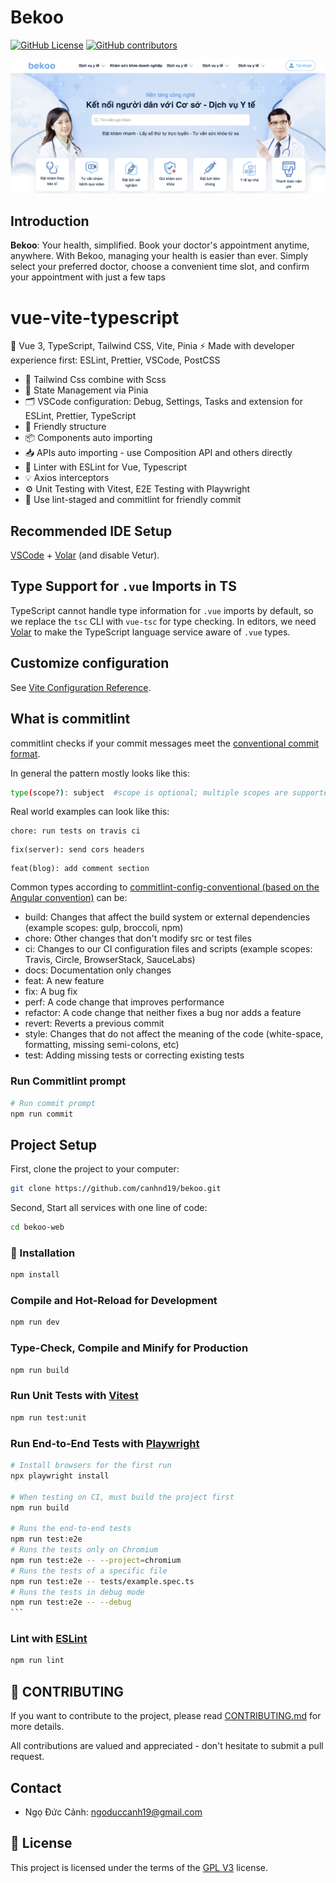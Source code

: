 
# Bekoo
[![GitHub License](https://img.shields.io/github/license/RoanDevBackend/Bekoo)](./LICENSE)
[![GitHub contributors](https://img.shields.io/github/contributors-anon/RoanDevBackend/Bekoo)](https://github.com/RoanDevBackend/Bekoo/graphs/contributors)

![Alt text](public/images/banner.png)

## Introduction
 **Bekoo**: Your health, simplified. Book your doctor's appointment anytime, anywhere. With Bekoo, managing your health is easier than ever. Simply select your preferred doctor, choose a convenient time slot, and confirm your appointment with just a few taps

# vue-vite-typescript

🚀 Vue 3, TypeScript, Tailwind CSS, Vite, Pinia ⚡️ Made with developer experience first: ESLint, Prettier, VSCode, PostCSS

- 🎁 Tailwind Css combine with Scss
- 🍍 State Management via Pinia
- 🗂 VSCode configuration: Debug, Settings, Tasks and extension for ESLint, Prettier, TypeScript
- 🚓 Friendly structure
- 📦 Components auto importing
- 📥 APIs auto importing - use Composition API and others directly
- 📏 Linter with ESLint for Vue, Typescript
- 💡 Axios interceptors
- ⚙️ Unit Testing with Vitest, E2E Testing with Playwright
- 🦔 Use lint-staged and commitlint for friendly commit

## Recommended IDE Setup

[VSCode](https://code.visualstudio.com/) + [Volar](https://marketplace.visualstudio.com/items?itemName=Vue.volar) (and disable Vetur).

## Type Support for `.vue` Imports in TS

TypeScript cannot handle type information for `.vue` imports by default, so we replace the `tsc` CLI with `vue-tsc` for type checking. In editors, we need [Volar](https://marketplace.visualstudio.com/items?itemName=Vue.volar) to make the TypeScript language service aware of `.vue` types.

## Customize configuration

See [Vite Configuration Reference](https://vitejs.dev/config/).

## What is commitlint

commitlint checks if your commit messages meet the [conventional commit format](https://conventionalcommits.org).

In general the pattern mostly looks like this:

```sh
type(scope?): subject  #scope is optional; multiple scopes are supported (current delimiter options: "/", "\" and ",")
```

Real world examples can look like this:

```text
chore: run tests on travis ci
```

```text
fix(server): send cors headers
```

```text
feat(blog): add comment section
```

Common types according to [commitlint-config-conventional (based on the Angular convention)](https://github.com/conventional-changelog/commitlint/tree/master/@commitlint/config-conventional#type-enum) can be:

- build: Changes that affect the build system or external dependencies (example scopes: gulp, broccoli, npm)
- chore: Other changes that don't modify src or test files
- ci: Changes to our CI configuration files and scripts (example scopes: Travis, Circle, BrowserStack, SauceLabs)
- docs: Documentation only changes
- feat: A new feature
- fix: A bug fix
- perf: A code change that improves performance
- refactor: A code change that neither fixes a bug nor adds a feature
- revert: Reverts a previous commit
- style: Changes that do not affect the meaning of the code (white-space, formatting, missing semi-colons, etc)
- test: Adding missing tests or correcting existing tests

### Run Commitlint prompt

```sh
# Run commit prompt
npm run commit
```

## Project Setup


First, clone the project to your computer:

```bash
git clone https://github.com/canhnd19/bekoo.git
```

Second, Start all services with one line of code:

```bash
cd bekoo-web 
```
### 🔨 Installation
```sh
npm install
```

### Compile and Hot-Reload for Development

```sh
npm run dev
```

### Type-Check, Compile and Minify for Production

```sh
npm run build
```

### Run Unit Tests with [Vitest](https://vitest.dev/)

```sh
npm run test:unit
```

### Run End-to-End Tests with [Playwright](https://playwright.dev)

````sh
# Install browsers for the first run
npx playwright install

# When testing on CI, must build the project first
npm run build

# Runs the end-to-end tests
npm run test:e2e
# Runs the tests only on Chromium
npm run test:e2e -- --project=chromium
# Runs the tests of a specific file
npm run test:e2e -- tests/example.spec.ts
# Runs the tests in debug mode
npm run test:e2e -- --debug
```
````

### Lint with [ESLint](https://eslint.org/)

```sh
npm run lint
```

## 🙌 CONTRIBUTING

If you want to contribute to the project, please read [CONTRIBUTING.md](.github/CONTRIBUTING.md) for more details.

All contributions are valued and appreciated - don't hesitate to submit a pull request.

## Contact
-   Ngọ Đức Cảnh: ngoduccanh19@gmail.com
## 📝 License

This project is licensed under the terms of the [GPL V3](LICENSE) license.



